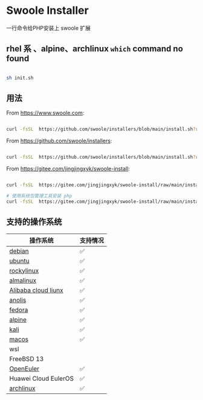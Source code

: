 # Swoole Installer

一行命令给PHP安装上 swoole 扩展

## rhel 系 、alpine、archlinux  `which` command no found

```bash

sh init.sh

```

## 用法

From https://www.swoole.com:

```bash

curl -fsSL  https://github.com/swoole/installers/blob/main/install.sh?raw=true | bash -s -- --latest --swoole-version=v5.1.3

```

From https://github.com/swoole/installers:

```bash

curl -fsSL  https://github.com/swoole/installers/blob/main/install.sh?raw=true | bash -s -- --mirror china --latest

```

From https://gitee.com/jingjingxyk/swoole-install:

```bash

curl -fsSL  https://gitee.com/jingjingxyk/swoole-install/raw/main/install.sh | bash -s -- --mirror china --latest

# 使用系统包管理工具安装 php
curl -fsSL  https://gitee.com/jingjingxyk/swoole-install/raw/main/install.sh | bash -s -- --mirror china --latest --install-php

```

## 支持的操作系统

| 操作系统                                                         | 支持情况 |
|--------------------------------------------------------------|------|
| [debian](https://www.debian.org/)                            | ✅    |
| [ubuntu](https://ubuntu.com/)                                | ✅    |
| [rockylinux](https://rockylinux.org/)                        | ✅    |
| [almalinux](https://almalinux.org/)                          | ✅    |
| [Alibaba cloud liunx](https://www.aliyun.com/product/alinux) | ✅    |
| [anolis](https://openanolis.cn/anolisos)                     | ✅    |
| [fedora ](https://fedoraproject.org/)                        | ✅    |
| [alpine](https://www.alpinelinux.org/)                       | ✅    |
| [kali](https://www.kali.org/)                                | ✅    |
| [macos](https://www.apple.com/)                              | ✅    |
| wsl                                                          |      |
| FreeBSD 13                                                   |      |
| [OpenEuler](https://www.openeuler.org/)                      | ✅    |
| Huawei Cloud EulerOS                                         | ✅    |
| [archlinux](https://archlinux.org/)                          | ✅    |
